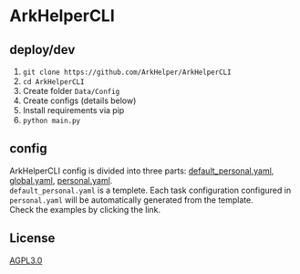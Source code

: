 # ArkHelperCLI
<!--A [MAA Core](github.com/MaaAssistantArknights/MaaAssistantArknights)shell，方便地批量运行MAA任务。-->

## deploy/dev
1. ``` git clone https://github.com/ArkHelper/ArkHelperCLI ```  
1. ``` cd ArkHelperCLI ``` 
1. Create folder ``` Data/Config ``` 
1. Create configs (details below)
1. Install requirements via pip
1. ``` python main.py ```

## config
ArkHelperCLI config is divided into three parts: [default_personal.yaml](/Docs/examples/default_personal.yaml), [global.yaml](/Docs/examples/global.yaml), [personal.yaml](/Docs/examples/personal.yaml).  
`default_personal.yaml` is a templete. Each task configuration configured in `personal.yaml` will be automatically generated from the template.  
Check the examples by clicking the link.

## License
[AGPL3.0](https://www.gnu.org/licenses/agpl.txt)